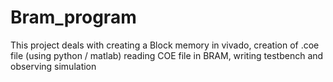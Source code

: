 # Bram_program
This project deals with creating a Block memory in vivado, creation of .coe file (using python / matlab) reading COE file in BRAM, writing testbench and observing simulation

